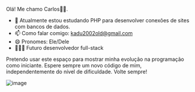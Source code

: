 Olá! Me chamo Carlos👋🏾.

*  🌱 Atualmente estou estudando PHP para desenvolver conexões de sites com bancos de dados.
*  📫 Como falar comigo: kadu2002old@gmail.com
*  😄 Pronomes: Ele/Dele
*  👨🏾‍💻 Futuro desenvolvedor full-stack

Pretendo usar este espaço para mostrar minha evolução na programação como iniciante. Espere sempre um novo código de mim, independentemente do nível de dificuldade. Volte sempre!

  ![image](https://user-images.githubusercontent.com/101615010/158308628-7dcf7eb6-2225-42ae-9a35-609d09227765.png)

